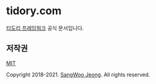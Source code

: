 # tidory.com

[티도리 프레임워크](http://www.tidory.com) 공식 문서입니다.

## 저작권

[MIT](https://github.com/tidory/tidory.com/blob/master/LICENSE)

Copyright 2018-2021. [SangWoo Jeong](https://github.com/pronist). All rights reserved.
